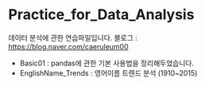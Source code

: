# Practice_for_Data_Analysis
데이터 분석에 관한 연습파일입니다.
블로그 : https://blog.naver.com/caeruleum00 

- Basic01 : pandas에 관한 기본 사용법을 정리해두었습니다.
- EnglishName_Trends : 영어이름 트렌드 분석 (1910~2015)

